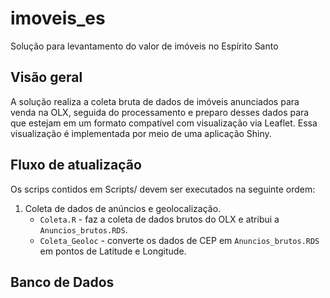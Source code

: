 # imoveis_es
Solução para levantamento do valor de imóveis no Espírito Santo
## Visão geral
A solução realiza a coleta bruta de dados de imóveis anunciados para venda na OLX, seguida do processamento e preparo desses dados para que estejam em um formato compatível com visualização via Leaflet. Essa visualização é implementada por meio de uma aplicação Shiny.

## Fluxo de atualização
Os scrips contidos em Scripts/ devem ser executados na seguinte ordem:
1. Coleta de dados de anúncios e geolocalização.
    - `Coleta.R` - faz a coleta de dados brutos do OLX e atribui a `Anuncios_brutos.RDS`.
    - `Coleta_Geoloc` - converte os dados de CEP em `Anuncios_brutos.RDS` em pontos de Latitude e Longitude.
## Banco de Dados
